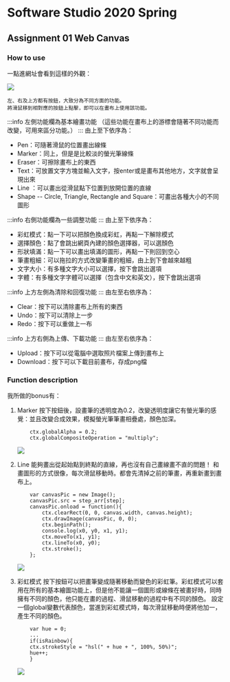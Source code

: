 # Software Studio 2020 Spring
## Assignment 01 Web Canvas


### How to use 
一點進網址會看到這樣的外觀：

![](https://i.imgur.com/tNIDOs7.png)

    左、右及上方都有按鈕，大致分為不同方面的功能。
    將滑鼠移到相對應的按鈕上點擊，即可以在畫布上使用該功能。


:::info
左側功能欄為基本繪畫功能
（這些功能在畫布上的游標會隨著不同功能而改變，可用來區分功能。）
:::
由上至下依序為：
*  Pen：可隨著滑鼠的位置畫出線條 
*  Marker：同上，但是是比較淡的螢光筆線條 
*  Eraser：可擦除畫布上的東西
*  Text：可放置文字方塊並輸入文字，按enter或是畫布其他地方，文字就會呈現出來
*  Line ：可以畫出從滑鼠點下位置到放開位置的直線
*  Shape -- Circle, Triangle, Rectangle and Square：可畫出各種大小的不同圖形



:::info
右側功能欄為一些調整功能
:::
由上至下依序為：
* 彩虹模式：點一下可以把顏色換成彩虹，再點一下解除模式
* 選擇顏色：點了會跳出網頁內建的顏色選擇器，可以選顏色
* 形狀填滿：點一下可以畫出填滿的圖形，再點一下則回到空心
* 筆畫粗細：可以拖拉的方式改變筆畫的粗細，由上到下會越來越粗
* 文字大小：有多種文字大小可以選擇，按下會跳出選項
* 字體：有多種文字字體可以選擇（包含中文和英文），按下會跳出選項

:::info
上方左側為清除和回復功能
:::
由左至右依序為：
*  Clear：按下可以清除畫布上所有的東西
*  Undo：按下可以清除上一步
*  Redo：按下可以重做上一布

:::info
上方右側為上傳、下載功能
:::
由左至右依序為：
* Upload：按下可以從電腦中選取照片檔案上傳到畫布上
* Download：按下可以下載目前畫布，存成png檔

### Function description

我所做的bonus有：

1. Marker
    按下按鈕後，設畫筆的透明度為0.2，改變透明度讓它有螢光筆的感覺：並且改變合成效果，模擬螢光筆筆畫相疊處，顏色加深。                   
    ```
        ctx.globalAlpha = 0.2;
        ctx.globalCompositeOperation = "multiply";
    ```     
    ![](https://i.imgur.com/EA7Lntv.png)

2. Line
    能夠畫出從起始點到終點的直線，再也沒有自己畫線畫不直的問題！
    和畫圖形的方式很像，每次滑鼠移動時。都會先清掉之前的筆畫，再重新畫到畫布上。
    ```
        var canvasPic = new Image();
        canvasPic.src = step_arr[step];
        canvasPic.onload = function(){
            ctx.clearRect(0, 0, canvas.width, canvas.height);
            ctx.drawImage(canvasPic, 0, 0);
            ctx.beginPath();
            console.log(x0, y0, x1, y1);
            ctx.moveTo(x1, y1);
            ctx.lineTo(x0, y0);
            ctx.stroke();
        };
    ```  
    ![](https://i.imgur.com/KUp79mW.png)

3. 彩虹模式
    按下按鈕可以把畫筆變成隨著移動而變色的彩虹筆。彩虹模式可以套用在所有的基本繪圖功能上，但是他不能讓一個圖形或線條在被畫好時，同時擁有不同的顏色，他只能在畫的過程、滑鼠移動的過程中有不同的顏色。
    設定一個global變數代表顏色，當進到彩虹模式時，每次滑鼠移動時便將他加一，產生不同的顏色。
    ```
        var hue = 0;
        ...
        if(isRainbow){
        ctx.strokeStyle = "hsl(" + hue + ", 100%, 50%)";
        hue++;
        }
    ```   
    ![](https://i.imgur.com/MkzR9J5.png)
